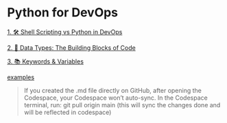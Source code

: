 # Python for DevOps

[1.  🛠️ Shell Scripting vs Python in DevOps](https://github.com/SereneSyntax04/python-for-devops/blob/main/shellVSpython.md#-when-to-use-shell-scripting)

[2.  🧱 Data Types: The Building Blocks of Code](https://github.com/SereneSyntax04/python-for-devops/blob/main/datatypes.md)

[3.  📚 Keywords & Variables](https://github.com/SereneSyntax04/python-for-devops/blob/main/keywordVar.md)


[examples](https://github.com/SereneSyntax04/python-for-devops/tree/main/examples)

> If you created the .md file directly on GitHub, after opening the Codespace, your Codespace won’t auto-sync.
> In the Codespace terminal, run: git pull origin main (this will sync the changes done and will be reflected in codespace)
